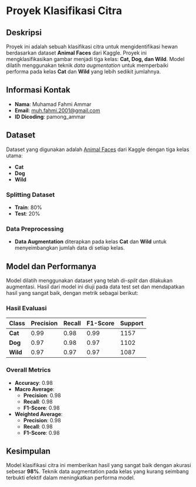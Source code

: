 # Proyek Klasifikasi Citra

## Deskripsi
Proyek ini adalah sebuah klasifikasi citra untuk mengidentifikasi hewan berdasarkan dataset **Animal Faces** dari Kaggle. Proyek ini mengklasifikasikan gambar menjadi tiga kelas: **Cat, Dog, dan Wild**. Model dilatih menggunakan teknik *data augmentation* untuk memperbaiki performa pada kelas **Cat** dan **Wild** yang lebih sedikit jumlahnya.

## Informasi Kontak
- **Nama**: Muhamad Fahmi Ammar
- **Email**: muh.fahmi.2001@gmail.com
- **ID Dicoding**: pamong_ammar

## Dataset
Dataset yang digunakan adalah [Animal Faces](https://www.kaggle.com/datasets/andrewmvd/animal-faces) dari Kaggle dengan tiga kelas utama:
- **Cat**
- **Dog**
- **Wild**

### Splitting Dataset
- **Train**: 80%
- **Test**: 20%

### Data Preprocessing
- **Data Augmentation** diterapkan pada kelas **Cat** dan **Wild** untuk menyeimbangkan jumlah data di setiap kelas.

## Model dan Performanya
Model dilatih menggunakan dataset yang telah di-*split* dan dilakukan augmentasi. Hasil dari model ini diuji pada data test set dan mendapatkan hasil yang sangat baik, dengan metrik sebagai berikut:

### Hasil Evaluasi

| **Class** | **Precision** | **Recall** | **F1-Score** | **Support** |
|-----------|---------------|------------|--------------|-------------|
| **Cat**   | 0.99          | 0.98       | 0.99         | 1157        |
| **Dog**   | 0.97          | 0.98       | 0.97         | 1102        |
| **Wild**  | 0.97          | 0.97       | 0.97         | 1087        |

### Overall Metrics
- **Accuracy**: 0.98
- **Macro Average**:
  - **Precision**: 0.98
  - **Recall**: 0.98
  - **F1-Score**: 0.98
- **Weighted Average**:
  - **Precision**: 0.98
  - **Recall**: 0.98
  - **F1-Score**: 0.98

## Kesimpulan
Model klasifikasi citra ini memberikan hasil yang sangat baik dengan akurasi sebesar **98%**. Teknik data augmentation pada kelas yang kurang seimbang terbukti efektif dalam meningkatkan performa model. 
